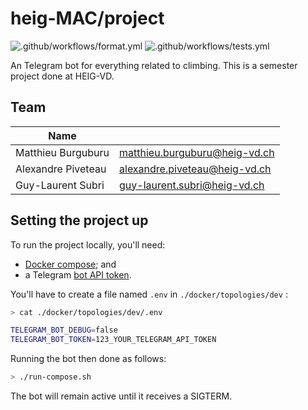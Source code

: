 # heig-MAC/project


![.github/workflows/format.yml](https://github.com/heig-MAC/project/workflows/.github/workflows/format.yml/badge.svg)
![.github/workflows/tests.yml](https://github.com/heig-MAC/project/workflows/.github/workflows/tests.yml/badge.svg)

An Telegram bot for everything related to climbing. This is a semester project done at HEIG-VD.

## Team

| Name                                   |                                  |
|----------------------------------------|----------------------------------|
| Matthieu Burguburu                     | matthieu.burguburu@heig-vd.ch    |
| Alexandre Piveteau                     | alexandre.piveteau@heig-vd.ch    |
| Guy-Laurent Subri                      | guy-laurent.subri@heig-vd.ch     |

## Setting the project up

To run the project locally, you'll need:

- [Docker compose](https://docs.docker.com/compose/); and
- a Telegram [bot API token](https://core.telegram.org/bots/api).

You'll have to create a file named `.env` in `./docker/topologies/dev` :

```sh
> cat ./docker/topologies/dev/.env

TELEGRAM_BOT_DEBUG=false
TELEGRAM_BOT_TOKEN=123_YOUR_TELEGRAM_API_TOKEN
```

Running the bot then done as follows:

```sh
> ./run-compose.sh
```

The bot will remain active until it receives a SIGTERM.
